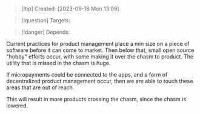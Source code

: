 
>[!tip] Created: [2023-09-18 Mon 13:09]

>[!question] Targets: 

>[!danger] Depends: 

Current practices for product management place a min size on a piece of software before it can come to market.  Then below that, small open source "hobby" efforts occur, with some making it over the chasm to product.  The utility that is missed in the chasm is huge.

If micropayments could be connected to the apps, and a form of decentralized product management occur, then we are able to touch these areas that are out of reach.

This will result in more products crossing the chasm, since the chasm is lowered.